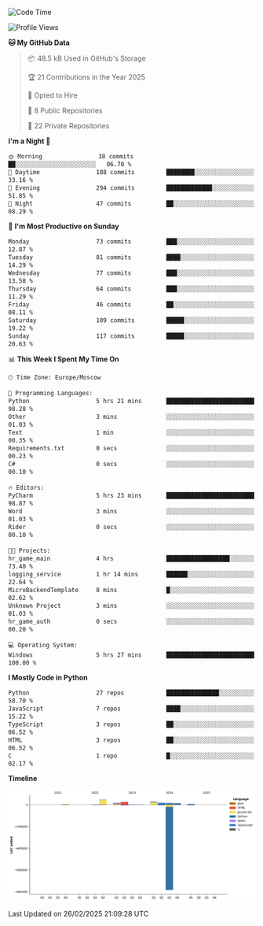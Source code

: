 <!--START_SECTION:waka-->
![Code Time](http://img.shields.io/badge/Code%20Time-610%20hrs%2037%20mins-blue)

![Profile Views](http://img.shields.io/badge/Profile%20Views-0-blue)

**🐱 My GitHub Data** 

> 📦 48.5 kB Used in GitHub's Storage 
 > 
> 🏆 21 Contributions in the Year 2025
 > 
> 💼 Opted to Hire
 > 
> 📜 8 Public Repositories 
 > 
> 🔑 22 Private Repositories 
 > 
**I'm a Night 🦉** 

```text
🌞 Morning                38 commits          ██░░░░░░░░░░░░░░░░░░░░░░░   06.70 % 
🌆 Daytime                188 commits         ████████░░░░░░░░░░░░░░░░░   33.16 % 
🌃 Evening                294 commits         █████████████░░░░░░░░░░░░   51.85 % 
🌙 Night                  47 commits          ██░░░░░░░░░░░░░░░░░░░░░░░   08.29 % 
```
📅 **I'm Most Productive on Sunday** 

```text
Monday                   73 commits          ███░░░░░░░░░░░░░░░░░░░░░░   12.87 % 
Tuesday                  81 commits          ████░░░░░░░░░░░░░░░░░░░░░   14.29 % 
Wednesday                77 commits          ███░░░░░░░░░░░░░░░░░░░░░░   13.58 % 
Thursday                 64 commits          ███░░░░░░░░░░░░░░░░░░░░░░   11.29 % 
Friday                   46 commits          ██░░░░░░░░░░░░░░░░░░░░░░░   08.11 % 
Saturday                 109 commits         █████░░░░░░░░░░░░░░░░░░░░   19.22 % 
Sunday                   117 commits         █████░░░░░░░░░░░░░░░░░░░░   20.63 % 
```


📊 **This Week I Spent My Time On** 

```text
🕑︎ Time Zone: Europe/Moscow

💬 Programming Languages: 
Python                   5 hrs 21 mins       █████████████████████████   98.28 % 
Other                    3 mins              ░░░░░░░░░░░░░░░░░░░░░░░░░   01.03 % 
Text                     1 min               ░░░░░░░░░░░░░░░░░░░░░░░░░   00.35 % 
Requirements.txt         0 secs              ░░░░░░░░░░░░░░░░░░░░░░░░░   00.23 % 
C#                       0 secs              ░░░░░░░░░░░░░░░░░░░░░░░░░   00.10 % 

🔥 Editors: 
PyCharm                  5 hrs 23 mins       █████████████████████████   98.87 % 
Word                     3 mins              ░░░░░░░░░░░░░░░░░░░░░░░░░   01.03 % 
Rider                    0 secs              ░░░░░░░░░░░░░░░░░░░░░░░░░   00.10 % 

🐱‍💻 Projects: 
hr_game_main             4 hrs               ██████████████████░░░░░░░   73.40 % 
logging_service          1 hr 14 mins        ██████░░░░░░░░░░░░░░░░░░░   22.64 % 
MicroBackendTemplate     8 mins              █░░░░░░░░░░░░░░░░░░░░░░░░   02.62 % 
Unknown Project          3 mins              ░░░░░░░░░░░░░░░░░░░░░░░░░   01.03 % 
hr_game_auth             0 secs              ░░░░░░░░░░░░░░░░░░░░░░░░░   00.20 % 

💻 Operating System: 
Windows                  5 hrs 27 mins       █████████████████████████   100.00 % 
```

**I Mostly Code in Python** 

```text
Python                   27 repos            ███████████████░░░░░░░░░░   58.70 % 
JavaScript               7 repos             ████░░░░░░░░░░░░░░░░░░░░░   15.22 % 
TypeScript               3 repos             ██░░░░░░░░░░░░░░░░░░░░░░░   06.52 % 
HTML                     3 repos             ██░░░░░░░░░░░░░░░░░░░░░░░   06.52 % 
C                        1 repo              █░░░░░░░░░░░░░░░░░░░░░░░░   02.17 % 
```



**Timeline**

![Lines of Code chart](https://raw.githubusercontent.com/adlemx/adlemx/main/assets/bar_graph.png)


 Last Updated on 26/02/2025 21:09:28 UTC
<!--END_SECTION:waka-->
